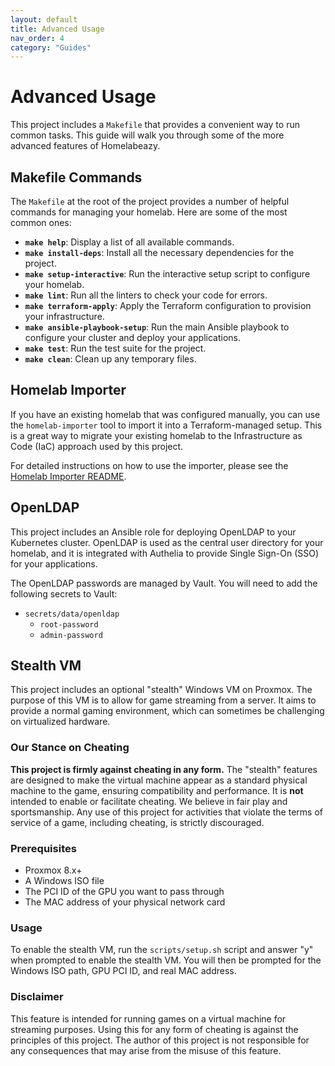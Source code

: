 ```yaml
---
layout: default
title: Advanced Usage
nav_order: 4
category: "Guides"
---
```


# Advanced Usage

This project includes a `Makefile` that provides a convenient way to run common tasks. This guide will walk you through some of the more advanced features of Homelabeazy.

## Makefile Commands

The `Makefile` at the root of the project provides a number of helpful commands for managing your homelab. Here are some of the most common ones:

-   **`make help`**: Display a list of all available commands.
-   **`make install-deps`**: Install all the necessary dependencies for the project.
-   **`make setup-interactive`**: Run the interactive setup script to configure your homelab.
-   **`make lint`**: Run all the linters to check your code for errors.
-   **`make terraform-apply`**: Apply the Terraform configuration to provision your infrastructure.
-   **`make ansible-playbook-setup`**: Run the main Ansible playbook to configure your cluster and deploy your applications.
-   **`make test`**: Run the test suite for the project.
-   **`make clean`**: Clean up any temporary files.

## Homelab Importer

If you have an existing homelab that was configured manually, you can use the `homelab-importer` tool to import it into a Terraform-managed setup. This is a great way to migrate your existing homelab to the Infrastructure as Code (IaC) approach used by this project.

For detailed instructions on how to use the importer, please see the [Homelab Importer README](tools/homelab-importer/README.md).

## OpenLDAP

This project includes an Ansible role for deploying OpenLDAP to your Kubernetes cluster. OpenLDAP is used as the central user directory for your homelab, and it is integrated with Authelia to provide Single Sign-On (SSO) for your applications.

The OpenLDAP passwords are managed by Vault. You will need to add the following secrets to Vault:

-   `secrets/data/openldap`
    -   `root-password`
    -   `admin-password`

## Stealth VM

This project includes an optional "stealth" Windows VM on Proxmox. The purpose of this VM is to allow for game streaming from a server. It aims to provide a normal gaming environment, which can sometimes be challenging on virtualized hardware.

### Our Stance on Cheating

**This project is firmly against cheating in any form.** The "stealth" features are designed to make the virtual machine appear as a standard physical machine to the game, ensuring compatibility and performance. It is **not** intended to enable or facilitate cheating. We believe in fair play and sportsmanship. Any use of this project for activities that violate the terms of service of a game, including cheating, is strictly discouraged.

### Prerequisites

-   Proxmox 8.x+
-   A Windows ISO file
-   The PCI ID of the GPU you want to pass through
-   The MAC address of your physical network card

### Usage

To enable the stealth VM, run the `scripts/setup.sh` script and answer "y" when prompted to enable the stealth VM. You will then be prompted for the Windows ISO path, GPU PCI ID, and real MAC address.

### Disclaimer

This feature is intended for running games on a virtual machine for streaming purposes. Using this for any form of cheating is against the principles of this project. The author of this project is not responsible for any consequences that may arise from the misuse of this feature.
